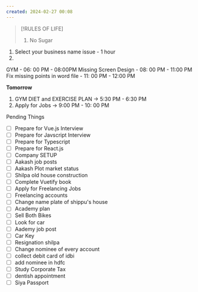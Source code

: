 ```yaml
---
created: 2024-02-27 00:08
---
```


> [!RULES OF LIFE]
>
> 1. No Sugar
> 

1. Select your business name issue - 1 hour
2. 
GYM - 06: 00 PM - 08:00PM
Missing Screen Design - 08: 00 PM - 11:00 PM 
Fix missing points in word file - 11: 00 PM - 12:00 PM

**Tomorrow**

1. GYM DIET and EXERCISE PLAN -> 5:30 PM - 6:30 PM
2. Apply for Jobs -> 9:00 PM - 10: 00 PM



Pending Things

- [ ] Prepare for Vue.js Interview
- [ ] Prepare for Javscript Interview
- [ ] Prepare for Typescript
- [ ] Prepare for React.js
- [ ] Company SETUP
- [ ] Aakash job posts
- [ ] Aakash Plot market status
- [ ] Shilpa old house construction
- [ ] Complete Vuetify book
- [ ] Apply for Freelancing Jobs
- [ ] Freelancing accounts
- [ ] Change name plate of shippu's house 
- [ ] Academy plan 
- [ ] Sell Both Bikes
- [ ] Look for car
- [ ] Aademy job post
- [ ] Car Key 
- [ ] Resignation shilpa
- [ ] Change nominee of every account
- [ ] collect debit card of idbi
- [ ] add nominee in hdfc 
- [ ] Study Corporate Tax
- [ ] dentish appointment
- [ ] Siya Passport